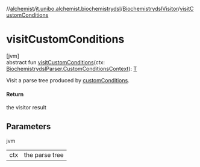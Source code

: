 //[alchemist](../../../index.md)/[it.unibo.alchemist.biochemistrydsl](../index.md)/[BiochemistrydslVisitor](index.md)/[visitCustomConditions](visit-custom-conditions.md)

# visitCustomConditions

[jvm]\
abstract fun [visitCustomConditions](visit-custom-conditions.md)(ctx: [BiochemistrydslParser.CustomConditionsContext](../-biochemistrydsl-parser/-custom-conditions-context/index.md)): [T](../../it.unibo.alchemist.model.implementations.environments/-limited-continuos2-d/index.md)

Visit a parse tree produced by [customConditions](../-biochemistrydsl-parser/custom-conditions.md).

#### Return

the visitor result

## Parameters

jvm

| | |
|---|---|
| ctx | the parse tree |
